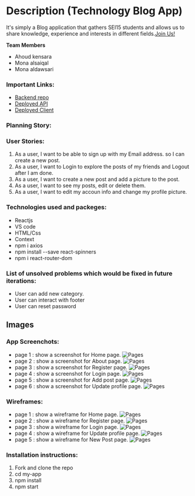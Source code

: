 # Description (Technology Blog App)

It's simply a Blog application that gathers SEI15 students and allows us to share knowledge, experience and interests in different fields.[Join Us!]()

**Team Members**
* Ahoud kensara
* Mona alsaiqal
* Mona aldawsari

### Important Links:
- [Backend repo](https://git.generalassemb.ly/alsaiqal/Blog-app-Backend)
- [Deployed API]() 
- [Deployed Client]()

### Planning Story:


### User Stories:

1. As a user, I want to be able to sign up with my Email address. so I can create a new post.
2. As a user, I want to Login to explore the posts of my friends and Logout after I am done.
3. As a user, I want to create a new post and add a picture to the post.
4. As a user, I want to see my posts, edit or delete them.
5. As a user, I want to edit my accoun info and change my profile picture.


### Technologies used and packeges: 
+ Reactjs 
+ VS code
+ HTML/Css
+ Context
+ npm i axios
+ npm install --save react-spinners
+ npm i react-router-dom

### List of unsolved problems which would be fixed in future iterations:
+ User can add new category.
+ User can interact with footer
+ User can reset password

## Images
### App Screenchots:
* page 1 : show a screenshot for Home page.
![Pages](Images/home1.JPG)
* page 2 : show a screenshot for About page.
![Pages](Images/about.JPG)
* page 3 : show a screenshot for Register page.
![Pages](Images/register1.JPG)
* page 4 : show a screenshot for Login page.
![Pages](Images/login1.JPG)
* page 5 : show a screenshot for Add post page.
![Pages](Images/addPost.JPG)
* page 6 : show a screenshot for Update profile page.
![Pages](Images/updateAccount.JPG)


### Wireframes:
* page 1 : show a wireframe for Home page.
![Pages](Images/Home.JPG)
* page 2 : show a wireframe for Register page.
![Pages](Images/Register.JPG)
* page 3 : show a wireframe for Login page.
![Pages](Images/login.JPG)
* page 4 : show a wireframe for Update profile page.
![Pages](Images/UpdateProfile.JPG)
* page 5 : show a wireframe for New Post page.
![Pages](Images/NewPost.JPG)


### Installation instructions:
1. Fork and clone the repo
2. cd my-app
3. npm install
4. npm start
